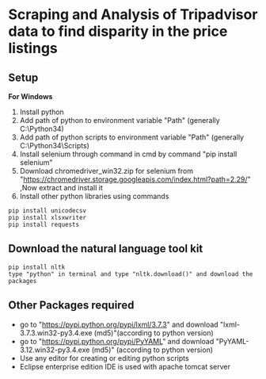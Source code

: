 # Scraping and Analysis of Tripadvisor data to find disparity in the price listings

## Setup
**For Windows**
1. Install python
2. Add path of python to environment variable "Path" (generally C:\Python34)
3. Add path of python scripts to environment variable "Path" (generally C:\Python34\Scripts)
4. Install selenium through command in cmd by command "pip install selenium"
5. Download chromedriver_win32.zip for selenium from "https://chromedriver.storage.googleapis.com/index.html?path=2.29/" ,Now extract and install it
6. Install other python libraries using commands
	
```
pip install unicodecsv
pip install xlsxwriter
pip install requests
```
## Download the natural language tool kit
```
pip install nltk
type "python" in terminal and type "nltk.download()" and download the packages
```
## Other Packages required
* go to "https://pypi.python.org/pypi/lxml/3.7.3" and download "lxml-3.7.3.win32-py3.4.exe (md5)"(according to python version)
* go to "https://pypi.python.org/pypi/PyYAML" and download "PyYAML-3.12.win32-py3.4.exe (md5)" (according to python version)
* Use any editor for creating or editing python scripts
* Eclipse enterprise edition IDE is used with apache tomcat server
